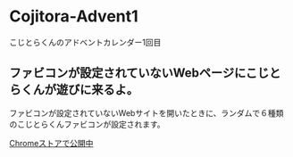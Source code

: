 # Cojitora-Advent1
こじとらくんのアドベントカレンダー1回目

## ファビコンが設定されていないWebページにこじとらくんが遊びに来るよ。
ファビコンが設定されていないWebサイトを開いたときに、ランダムで６種類のこじとらくんファビコンが設定されます。

[Chromeストアで公開中](https://chrome.google.com/webstore/detail/%E3%81%93%E3%81%98%E3%81%A8%E3%82%89%E3%81%8F%E3%82%93%E3%83%95%E3%82%A1%E3%83%93%E3%82%B3%E3%83%B3/giiengoafpfaibggockhjmhfgacofhgn)
